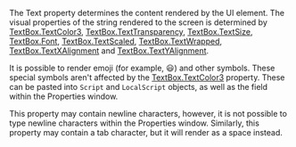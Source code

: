 The Text property determines the content rendered by the UI element. The visual properties of the string rendered to the screen is determined by [TextBox.TextColor3](https://developer.roblox.com/api-reference/property/TextBox/TextColor3), [TextBox.TextTransparency](https://developer.roblox.com/api-reference/property/TextBox/TextTransparency), [TextBox.TextSize](https://developer.roblox.com/api-reference/property/TextBox/TextSize), [TextBox.Font](https://developer.roblox.com/api-reference/property/TextBox/Font), [TextBox.TextScaled](https://developer.roblox.com/api-reference/property/TextBox/TextScaled), [TextBox.TextWrapped](https://developer.roblox.com/api-reference/property/TextBox/TextWrapped), [TextBox.TextXAlignment](https://developer.roblox.com/api-reference/property/TextBox/TextXAlignment) and [TextBox.TextYAlignment](https://developer.roblox.com/api-reference/property/TextBox/TextYAlignment).

It is possible to render emoji (for example, 😃) and other symbols. These special symbols aren't affected by the [TextBox.TextColor3](https://developer.roblox.com/api-reference/property/TextBox/TextColor3) property. These can be pasted into `Script` and `LocalScript` objects, as well as the field within the Properties window.

This property may contain newline characters, however, it is not possible to type newline characters within the Properties window. Similarly, this property may contain a tab character, but it will render as a space instead.